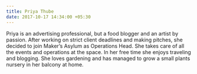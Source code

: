 ```yaml
---
title: Priya Thube
date: 2017-10-17 14:34:00 +05:30
---
```


Priya is an advertising professional, but a food blogger and an artist by passion. After working on strict client deadlines and making pitches, she decided to join Maker’s Asylum as Operations Head. She takes care of all the events and operations at the space. In her free time she enjoys traveling and blogging. She loves gardening and has managed to grow a small plants nursery in her balcony at home.
